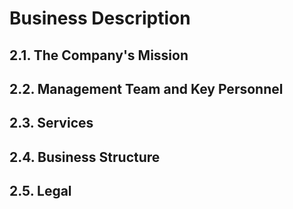 # Business Description

## 2.1. The Company's Mission

## 2.2. Management Team and Key Personnel

## 2.3. Services

## 2.4. Business Structure

## 2.5. Legal